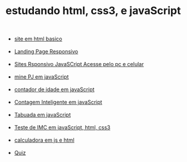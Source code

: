 <br>
<h1>estudando html, css3, e javaScript</h1>

<br>

<nav >

<ul>

<li id="li">
<a id="a"  href="https://GabrielErick1.github.io/estudo/htmlsite/siteteste/">site em html basico</a>
</li>

<br>
<li className="a" className="li">
<a href="https://GabrielErick1.github.io/estudo/htmlsite/site/">Landing Page Responsivo</a>
</li>
<br>
<li className="li">
<a className="a" href="https://GabrielErick1.github.io/estudo/htmlsite/sitenv/">Sites Rsponsivo JavaSCript Acesse pelo pc e celular</a>
</li>
<br>
<li className="li">
<a className="a" href="https://GabrielErick1.github.io/estudo/javaScript/projeto/">mine PJ em javaScript</a>
</li>

<br>

<li className="li">
<a className="a" href="https://GabrielErick1.github.io/estudo/javaScript/projeto1/">contador de idade em javaScript</a>
</li>

<br>

<li className="li">
<a className="a" href="https://GabrielErick1.github.io/estudo/javaScript/projeto2/">Contagem Inteligente em javaScript</a>
</li>

<br>

<li className="li">
<a className="a" href="https://GabrielErick1.github.io/estudo/javaScript/projeto3/">Tabuada em javaScript</a>
</li>
<br>
<li className="li">
<a className="a" href="https://GabrielErick1.github.io/estudo/javaScript/testedeobsidade/">Teste de IMC em javaScript, html, css3</a>
</li>
<br>
<li className="li">
<a className="a" href="https://GabrielErick1.github.io/estudo/javaScript/calculadora/">calculadora em js e html</a>
</li>
<br>
<li className="li">
<a className="a" href="https://GabrielErick1.github.io/estudo/quiz/">Quiz</a>
</li>
</ul>
</nav>
